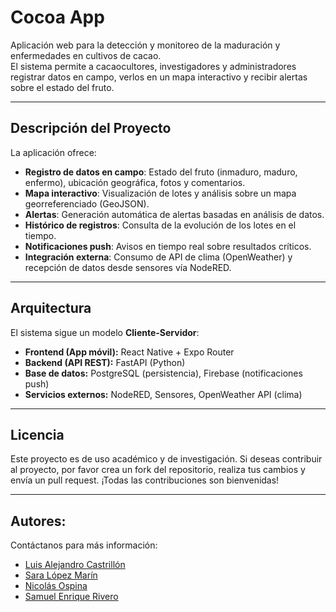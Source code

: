 # Cocoa App

Aplicación web para la detección y monitoreo de la maduración y enfermedades en cultivos de cacao.  
El sistema permite a cacaocultores, investigadores y administradores registrar datos en campo, verlos en un mapa interactivo y recibir alertas sobre el estado del fruto.

---

## Descripción del Proyecto
La aplicación ofrece:
- **Registro de datos en campo**: Estado del fruto (inmaduro, maduro, enfermo), ubicación geográfica, fotos y comentarios.  
- **Mapa interactivo**: Visualización de lotes y análisis sobre un mapa georreferenciado (GeoJSON).  
- **Alertas**: Generación automática de alertas basadas en análisis de datos.  
- **Histórico de registros**: Consulta de la evolución de los lotes en el tiempo.  
- **Notificaciones push**: Avisos en tiempo real sobre resultados críticos.  
- **Integración externa**: Consumo de API de clima (OpenWeather) y recepción de datos desde sensores vía NodeRED.  

---

## Arquitectura
El sistema sigue un modelo **Cliente-Servidor**:

- **Frontend (App móvil):** React Native + Expo Router  
- **Backend (API REST):** FastAPI (Python)  
- **Base de datos:** PostgreSQL (persistencia), Firebase (notificaciones push)  
- **Servicios externos:** NodeRED, Sensores, OpenWeather API (clima)  

---

## Licencia

Este proyecto es de uso académico y de investigación. Si deseas contribuir al proyecto, por favor crea un fork del repositorio, realiza tus cambios y envía un pull request. 
¡Todas las contribuciones son bienvenidas!

---

## Autores:

Contáctanos para más información: 
- [Luis Alejandro Castrillón](https://github.com/lacastrilp)
- [Sara López Marín](https://github.com/slopma)
- [Nicolás Ospina](https://github.com/niosto)
- [Samuel Enrique Rivero](https://github.com/SamuelRivero50)
